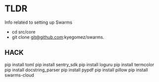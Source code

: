 # TLDR

Info related to setting up Swarms

- cd src/core
- git clone git@github.com:kyegomez/swarms.


## HACK

pip install toml
pip install sentry_sdk
pip install loguru
pip install termcolor
pip install docstring_parser
pip install pypdf
pip install pillow
pip install swarms-cloud
